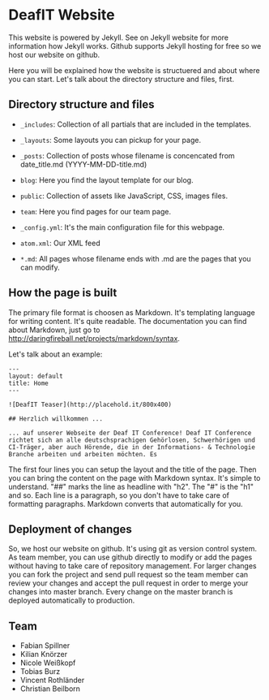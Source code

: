 # DeafIT Website

This website is powered by Jekyll. See on Jekyll website for more information how Jekyll works. 
Github supports Jekyll hosting for free so we host our website on github. 

Here you will be explained how the website is structuered and about where you can start.
Let's talk about the directory structure and files, first.


## Directory structure and files

 - `_includes`: Collection of all partials that are included in the templates.
 - `_layouts`: Some layouts you can pickup for your page.
 - `_posts`: Collection of posts whose filename is concencated from date_title.md (YYYY-MM-DD-title.md)
 - `blog`: Here you find the layout template for our blog.
 - `public`: Collection of assets like JavaScript, CSS, images files.
 - `team`: Here you find pages for our team page.

 - `_config.yml`: It's the main configuration file for this webpage. 
 - `atom.xml`: Our XML feed
 - `*.md`: All pages whose filename ends with .md are the pages that you can modify. 


## How the page is built

The primary file format is choosen as Markdown. It's templating language for writing content. 
It's quite readable. The documentation you can find about Markdown, just go to http://daringfireball.net/projects/markdown/syntax. 

Let's talk about an example:

	---
	layout: default
	title: Home
	---

	![DeafIT Teaser](http://placehold.it/800x400)

	## Herzlich willkommen ...

	... auf unserer Webseite der Deaf IT Conference! Deaf IT Conference richtet sich an alle deutschsprachigen Gehörlosen, Schwerhörigen und CI-Träger, aber auch Hörende, die in der Informations- & Technologie Branche arbeiten und arbeiten möchten. Es 

The first four lines you can setup the layout and the title of the page. Then you can bring the content on the page with Markdown syntax. It's simple to understand. "##" marks the line as headline with "h2". The "#" is the "h1" and so. Each line is a paragraph, so you don't have to take care of formatting paragraphs. Markdown converts that automatically for you.


## Deployment of changes

So, we host our website on github. It's using git as version control system. As team member, you can use github directly to modify or add the pages without having to take care of repository management. For larger changes you can fork the project and send pull request so the team member can review your changes and accept the pull request in order to merge your changes into master branch. Every change on the master branch is deployed automatically to production. 

## Team

 - Fabian Spillner
 - Kilian Knörzer
 - Nicole Weißkopf
 - Tobias Burz
 - Vincent Rothländer
 - Christian Beilborn
